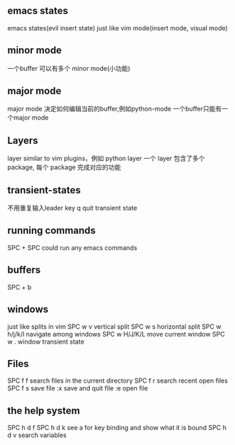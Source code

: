 ## emacs states
emacs states(evil insert state) just like vim mode(insert mode, visual mode)

## minor mode
一个buffer 可以有多个 minor mode(小功能)

## major mode
major mode 决定如何编辑当前的buffer,例如python-mode
一个buffer只能有一个major mode

## Layers
layer similar to vim plugins，例如 python layer
一个 layer 包含了多个 package, 每个 package 完成对应的功能

## transient-states
不用重复输入leader key
q quit transient state

## running commands
SPC + SPC could run any emacs commands

## buffers
SPC + b

## windows
just like splits in vim
SPC w v vertical split
SPC w s horizontal split
SPC w h/j/k/l navigate among windows
SPC w H/J/K/L move current window
SPC w . window transient state

## Files
SPC f f search files in the current directory
SPC f r search recent open files
SPC f s save file
:x save and quit file
:e <file> open file

## the help system
SPC h d f
SPC h d k see a for key binding and show what it is bound
SPC h d v search variables

